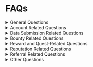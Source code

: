 # FAQs

<details>

<summary>General Questions</summary>

* **What is Codatta**?
  * Codatta is a blockchain metadata annotation platform that enables users to tag and label blockchain addresses with relevant information, enhancing transparency and data integrity in the crypto ecosystem.

<!---->

* #### How does Codatta work?
  * Users can submit metadata tags to annotate blockchain addresses through the Codatta Protocol. These tags provide contextual information about the entities behind the addresses, such as exchanges, wallets, or projects.

<!---->

* #### What is the purpose of using Codatta?
  * Codatta aims to improve data transparency and accessibility in the blockchain space by allowing users to contribute and access metadata tags associated with blockchain addresses. This helps users make more informed decisions and enhances trust in blockchain transactions.

<!---->

* #### Is Codatta's data reliable?
  * Codatta employs a decentralized approach to metadata annotation, relying on community contributions to verify and validate metadata tags. Based on AI and LLM capabilities, the quality of submitted data will be maximally ensured. Simultaneously, through algorithms and economic mechanisms, we strive to guarantee high-confidence address labeling results to ensure reliability for downstream consumer applications. While codatta strives to maintain data accuracy, users should conduct their own research and due diligence before relying solely on codatta's metadata.

<!---->

* #### Is Codatta's platform secure?
  * Codatta prioritizes security and data privacy, implementing measures to safeguard user information and prevent unauthorized access. Additionally, Codatta employs blockchain technology to ensure data immutability and integrity.

</details>

<details>

<summary>Account Related Questions</summary>

* **How do I create an account on Codatta?**
  * To create an account on Codatta, visit the Codatta official website: [codatta.io](http://codatta.io), and follow the registration prompts. For successful registration, you may need an invitation code which can be found in our Discord community: #🙌｜invitation-code channel.We support a wide range of Web3 wallets and email logins. Choose your preferred method to get started.

<!---->

* **Can I change my account details on Codatta?**
  * Yes, users can usually bound their social account, such as email address, wallet address, X, and Discord through the user settings.

<!---->

* **Why can't I receive the email verification code?**
  * Check your spam or junk folder. If you still haven't received the code, try resending it or submitting a ticket to Discord for assistance.

<!---->

* **How do I change my bound wallet address?**
  * First, go to "User Settings" from the left bar, then click on "Connect Wallet" to bind a new wallet. After connecting the new one, you can delete the old one.

<!---->

* **Will l lose my points if I change my bound wallet?**
  * No, you will keep your points as long as you use the same email address to log in.

</details>

<details>

<summary>Data Submission Related Questions</summary>

* #### How do I submit data in Codatta?
  * To submit data in Codatta, navigate to the submission section of the platform and follow the prompts to input the relevant information. This may include details about the blockchain address, associated entity, and evidence supporting the submission.

<!---->

* #### What types of data can I submit in Codatta?
  * Users can submit various types of metadata related to blockchain addresses, including entity, Network, Address, Entity, Category and Evidence. The goal is to provide context and insights into the entities behind the addresses.

<!---->

* **How to submit data in bulk?**
  * To submit data in bulk:
    1. Download the template form.
    2. Fill in the data information in the form.
    3. Submit the form.
    4. The system will prompt you to provide image evidence.
    5. After completing all these steps, click submit and wait for validation.
  * You can submit up to 50 address data entries at a time.

<!---->

* **How do i collect the data I need to submit?**
  * This tutorial offers examples of how to collect address data, yet does not include specific steps for collecting that data: [ https://docs.codatta.io/codatta/data-collection-tutorial](https://docs.codatta.io/codatta/data-collection-tutorial)

<!---->

* **Why did my submission fail to pass validation?**
  * Ensure that the information you provide is accurate and verifiable. Provide as much detail as possible to support your submission. If applicable, include sources or references that can help verify the information. If you still encounter problems during the process, please submit a ticket to our Discord community through the #📪｜_ticket-support_ channel.

</details>

<details>

<summary>Bounty Related Questions</summary>

* #### What is Bounty Hunting in Codatta?
  * Bounty Hunting in Codatta involves tasks issued to the community to contribute metadata tags, and complete specific objectives related to blockchain addresses and entities. Participants are typically rewarded around 200 to 3000 according to the data quality and their contributions.

<!---->

* #### How can I participate in Bounty Hunting in Codatta?
  * Users can participate in Bounty Hunting by joining active bounty campaigns or weekly challenges available on the platform. They may need to complete tasks such as verifying metadata tags, providing evidence, or contributing new data to earn rewards.

<!---->

* **How do I improve my Bounty acceptance rate？**
  * Accuracy is crucial for successful bounty submissions. To ensure your data is correct, double-check your entries, use reliable sources, and make sure your information is current and relevant at the time of submission. Attach relevant evidence, such as screenshots and transaction hashes, to support your data.

</details>

<details>

<summary>Reward and Quest-Related Questions</summary>

* #### How are rewards calculated in Codatta?
  * Rewards in codatta are often based on the quality and quantity of users' contributions. This may include factors such as the accuracy of submitted data, the level of verification provided, or the completion of specific tasks.

<!---->

* #### Where can I check my rewards in Codatta?
  * Users can typically view their rewards or points balance on the Home page for submission and validation rewards. For referral rewards, users can check in the referral section.

<!---->

* #### How long does it take to receive rewards in Codatta?
  * The time it takes to receive rewards in Codatta can vary depending on factors such as the type of activity completed, the verification process involved, and the platform's reward distribution schedule. Generally, rewards are credited to users' accounts instantly after completing eligible tasks.

<!---->

* **Why didn't I receive points after completing tasks in a Quest?**
  * After submission, you need to click the "Verify" or "Complete" button to receive exclusive points. However, you don't need to verify after each submission. The points will stack automatically, and you can click the button once after a few submissions.

</details>

<details>

<summary>Reputation Related Questions</summary>

* **What is reputation, and what's the use of it?**
  * The purpose of the Reputation System is to motivate nodes to provide high-quality data in a quantifiable way and to ensure the robustness of the entire protocol's data. A node's reputation score is directly proportional to its influence on data decision-making, incentive weighting, and community governance rights. This means that the higher the reputation of a node, the greater its influence on the protocol and the more incentives it receives.

<!---->

* **How to improve my reputation level?**
  * The Reputation System within the Codatta Protocol evaluates a contributor's reputation score across four major dimensions:
    * **Total Value of Staked Assets**: The amount of assets you have staked in the protocol.
    * **Data Contribution**: The volume and quality of your data submissions, including submission validation bounties.
    * **Annotation Skill Level**: Indicated by results of quizzes and tests.
    * **Completeness of User Identity Information**: Such as social proof and validated identification via KYC/KYB.
  * These factors collectively determine the reputation of data contributors and influence their data contribution and verification behaviors within the protocol. The more positive each aspect is, the higher the reputation score.

<!---->

* **Why did my reputation score decrease?**
  * If a node engages in malicious behavior, such as intentionally providing low-quality data or issuing false data alerts, it will face the deduction of pledged tokens and a significant reduction in its reputation score. This reduction affects its behavioral weight within the protocol. Users who severely violate the rules may have their reputation score reduced to zero, leading to the loss of any incentives from the community and rendering their contributed data invalid.

</details>

<details>

<summary>Referral Related Questions</summary>

* **How to find my referral link?**
  * Navigate to the Referral page from the left sidebar, where you'll immediately find your referral link. Share your link with your friends to start earning points. Once the new user completes the sign-up process, both you and the new user will receive the designated rewards.

<!---->

* **How many points can I get from a referral?**
  * You and your referee will each receive 100 Codatta points once the new user completes the sign-up process. There are no limits on how many points you can earn from referrals at the moment. However, Codatta reserves the right to finalize referral points rewards.

<!---->

* **Where can I find referral links or codes to sign in with?**
  * You can find referral links or codes on our official X account, in the #🙌｜_invitation-code_ channel of our Discord community, or in our Telegram community.

</details>

<details>

<summary>Other Questions</summary>

* **What can I do if I encounter bugs?**
  * If you encounter any bugs or have suggestions while using Codatta, please submit a ticket to our Discord community through ⁠_#📪｜ticket-support_ channel. To help us locate and resolve the issue efficiently, please provide the following information in your ticket:
    1. Account information (sign-in email or wallet address)
    2. The approximate time when the problem occurred
    3. A detailed description of the situation, including your actions and the page you were on when the bug occurred. Please include any relevant screenshots or screen recordings.
  * To further optimize the Codatta Protocol and enhance your user experience, we have launched the Bug Bounty Program. **5000 Points** each verified bug/adopted suggestion.

<!---->

* **Is there going to be an "airdrop"?**
  * Community creates value. At Codatta, the community's role in sourcing annotation data is crucial, making this dependency more significant than for other protocols. Therefore, it is essential that the community receives a substantial portion of the token allocation. This allocation may be based on users' points, reputation, possession of platform NFTs, and overall engagement in the community. More details regarding this distribution will be announced soon.

</details>
